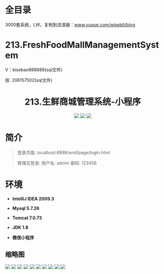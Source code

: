 # 全目录

3000套系统，LW，复制到流浪器：www.yuque.com/wisebit/blog

# 213.FreshFoodMallManagementSystem

<p>V：bisebao888888(sql文件)</p>
<p>抠: 206157502(sql文件)</p>

<p><h1 align="center">213.生鲜商城管理系统-小程序</h1></p>


<p align="center">
	<img src="https://img.shields.io/badge/jdk-1.8-orange.svg"/>
    <img src="https://img.shields.io/badge/springboot-5.x-lightgrey.svg"/>
    <img src="https://img.shields.io/badge/微信小程序-3.x-blue.svg"/>
</p>

# 简介
>
> 
>
>
> 登录页面: localhost:8888/end/page/login.html
> 
> 管理员登录: 用户名: admin  密码: 123456
> 



# 环境

- <b>IntelliJ IDEA 2009.3</b>

- <b>Mysql 5.7.26</b>

- <b>Tomcat 7.0.73</b>

- <b>JDK 1.8</b>

- <b>微信小程序 </b>




## 缩略图

![](https://bitwise.oss-cn-heyuan.aliyuncs.com/2024/9/10/0f4f0f1c-8d45-4171-95f6-c53d01aa347f.png)
![](https://bitwise.oss-cn-heyuan.aliyuncs.com/2024/9/10/9037a2b6-f587-477e-88fc-ea70dbbbcfd5.png)
![](https://bitwise.oss-cn-heyuan.aliyuncs.com/2024/9/10/40610979-6e34-42d8-966b-8e0edc49ae17.png)
![](https://bitwise.oss-cn-heyuan.aliyuncs.com/2024/9/10/ed486ef3-941a-48b3-8aa4-3b8c64f308be.png)
![](https://bitwise.oss-cn-heyuan.aliyuncs.com/2024/9/10/e19361be-a255-4430-9fc5-fc6b24f69cc8.png)
![](https://bitwise.oss-cn-heyuan.aliyuncs.com/2024/9/10/c180ee4a-90f0-4a16-bc6f-bea400bb3bb8.png)
![](https://bitwise.oss-cn-heyuan.aliyuncs.com/2024/9/10/e6eec96d-95c2-49dd-a39f-a1bfec4f0d6c.png)
![](https://bitwise.oss-cn-heyuan.aliyuncs.com/2024/9/10/83e4b3d7-a5b2-4791-bf4e-4b5112567346.png)
![](https://bitwise.oss-cn-heyuan.aliyuncs.com/2024/9/10/a17ea7ab-0124-4253-b4b0-8f0e6e568895.png)
![](https://bitwise.oss-cn-heyuan.aliyuncs.com/2024/9/10/43c05284-0eec-447f-8e4b-16ecf80712cc.png)


